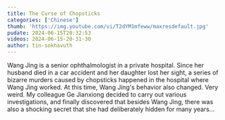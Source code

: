 ```yaml
---
title: The Curse of Chopsticks
categories: ['Chinese']
thumb: 'https://img.youtube.com/vi/T2dYM1mfeww/maxresdefault.jpg'
pudate: 2024-06-15T20:32:53
videos: 2024-06-15-20-31-30
author: tin-sokhavuth
---
```

Wang Jing is a senior ophthalmologist in a private hospital. Since her husband died in a car accident and her daughter lost her sight, a series of bizarre murders caused by chopsticks happened in the hospital where Wang Jing worked. At this time, Wang Jing's behavior also changed. Very weird. My colleague Ge Jianxiong decided to carry out various investigations, and finally discovered that besides Wang Jing, there was also a shocking secret that she had deliberately hidden for many years...